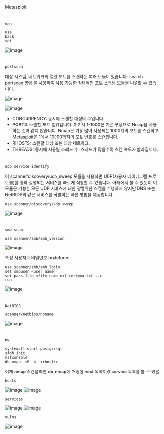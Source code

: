 Metasploit
#
`man`
```
use
back
set
```
![image](https://user-images.githubusercontent.com/61821641/147723626-a0455990-0a05-49c0-839b-98d0d2073752.png)
#
`portscan`

대상 시스템, 네트워크의 열린 포트를 스캔하는 여러 모듈이 있습니다. search portscan 명령 을 사용하여 사용 가능한 잠재적인 포트 스캐닝 모듈을 나열할 수 있습니다 .

![image](https://user-images.githubusercontent.com/61821641/151746499-42adae35-00c2-4597-9c10-c4ef6e1a62a2.png)


![image](https://user-images.githubusercontent.com/61821641/151746966-e5e15d49-07a5-4563-9be2-6df2a3223385.png)

- CONCURRENCY: 동시에 스캔할 대상의 수입니다.
- PORTS: 스캔할 포트 범위입니다. 여기서 1-1000은 기본 구성으로 Nmap을 사용하는 것과 같지 않습니다. Nmap은 가장 많이 사용되는 1000개의 포트를 스캔하고 Metasploit은 1에서 10000까지의 포트 번호를 스캔합니다.
- RHOSTS: 스캔할 대상 또는 대상 네트워크.
- THREADS: 동시에 사용될 스레드 수. 스레드가 많을수록 스캔 속도가 빨라집니다.
#
`udp service identify`

이 scanner/discovery/udp_sweep 모듈을 사용하면 UDP(사용자 데이터그램 프로토콜)를 통해 실행되는 서비스를 빠르게 식별할 수 있습니다. 아래에서 볼 수 있듯이 이 모듈은 가능한 모든 UDP 서비스에 대한 광범위한 스캔을 수행하지 않지만 DNS 또는 NetBIOS와 같은 서비스를 식별하는 빠른 방법을 제공합니다.

```
use scanner/discovery/udp_sweep
```
![image](https://user-images.githubusercontent.com/61821641/151747194-6b25e9b3-ee6a-48ab-bfc4-7f32403c9f0c.png)
#
`smb scan`
```
use scanner/smb/smb_version
```
![image](https://user-images.githubusercontent.com/61821641/151747349-541f08f1-9edd-454a-98a4-d38c961fd633.png)

특정 사용자의 비밀번호 bruteforce
```
use scanner/smb/smb_login
set smbuser <user name>
set pass_file <file name ex) rockyou.txt...>
run
```

![image](https://user-images.githubusercontent.com/61821641/151749881-3affc686-ba1a-416d-96fd-96a79c106f44.png)

#
`NetBIOS`
```
scanner/netbios/nbname
```
![image](https://user-images.githubusercontent.com/61821641/151747791-b5604eec-4348-4144-8ad1-da14e28507f0.png)
#
`DB`

```
systemctl start postgresql 
sfdb init
msfconsole
db_nmap -sV -p- <rhosts>
```
이제 nmap 스캔을하면 db_nmap에 저장됨 host 목록이랑 service 목록을 볼 수 있음
```
hosts
```
![image](https://user-images.githubusercontent.com/61821641/152445717-1f8826a0-9b6f-4f22-a4d6-c8b7fa5e5202.png)
![image](https://user-images.githubusercontent.com/61821641/152445763-6930ab76-01a8-4b88-b6f9-5cad71377120.png)
```
services
```
![image](https://user-images.githubusercontent.com/61821641/152445796-c573e60e-00a0-4ce3-9701-4c4d6a748a64.png)
![image](https://user-images.githubusercontent.com/61821641/152445856-e5ee9d06-82de-47ce-bc4b-1e026a1e47a3.png)
```
vulns
```
![image](https://user-images.githubusercontent.com/61821641/152451547-bbdbaaa0-528f-4011-9c19-996466ee38a2.png)
